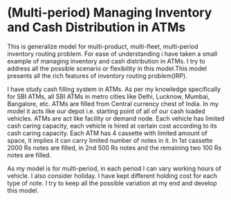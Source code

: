 # (Multi-period) Managing Inventory and Cash Distribution in ATMs

 This is generalize model for multi-product, multi-fleet, multi-period inventory routing problem. For ease of understanding i have taken a small example of managing inventory and cash distribution in ATMs. I try to address all the possible scenario or flexibility in this model.This model presents all the rich features of inventory routing problem(IRP).
 
 I have study cash filling system in ATMs. As per my  knowledge specifically for SBI ATMs, all SBI ATMs in metro cities like Delhi, Lucknow, Mumbai, Bangalore, etc. ATMs are filled from Central currency chest of India. In my model it acts like our depot i.e. starting point of all of our cash loaded vehicles. ATMs are act like facility or demand node. Each vehicle has limited cash caring capacity, each vehicle is hired at certain cost according to its cash caring capacity. Each ATM has 4 cassette with limited amount of space, it implies it can carry limited number of notes in it. In 1st cassette 2000 Rs notes are filled, in 2nd 500 Rs notes and the remaining two 100 Rs notes are filled.
 
 As my model is for multi-period, in each period I can vary working hours of vehicle. I also consider holiday. I have kept different holding cost for each type of note. I try to keep all the possible variation at my end and develop this model.  
